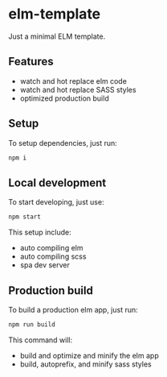 # elm-template

Just a minimal ELM template.

## Features

- watch and hot replace elm code
- watch and hot replace SASS styles
- optimized production build

## Setup

To setup dependencies, just run:

```sh
npm i
```

## Local development

To start developing, just use:

```sh
npm start
```

This setup include:

- auto compiling elm
- auto compiling scss
- spa dev server

## Production build

To build a production elm app, just run:

```sh
npm run build
```

This command will:

- build and optimize and minify the elm app
- build, autoprefix, and minify sass styles
